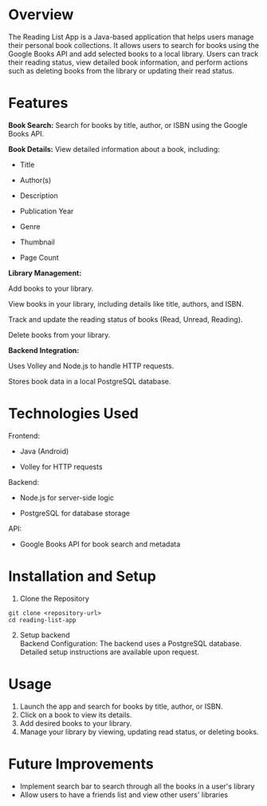 # **Overview**

The Reading List App is a Java-based application that helps users manage their personal book collections. It allows users to search for books using the Google Books API and add selected books to a local library. Users can track their reading status, view detailed book information, and perform actions such as deleting books from the library or updating their read status.

# **Features**

**Book Search:** Search for books by title, author, or ISBN using the Google Books API.

**Book Details:** View detailed information about a book, including:

* Title

* Author(s)

* Description

* Publication Year

* Genre

* Thumbnail

* Page Count

**Library Management:**

Add books to your library.

View books in your library, including details like title, authors, and ISBN.

Track and update the reading status of books (Read, Unread, Reading).

Delete books from your library. <br/>

**Backend Integration:**

Uses Volley and Node.js to handle HTTP requests.

Stores book data in a local PostgreSQL database.

# **Technologies Used**

Frontend:

* Java (Android)

* Volley for HTTP requests

Backend:

* Node.js for server-side logic

* PostgreSQL for database storage

API:

* Google Books API for book search and metadata

# **Installation and Setup**
1. Clone the Repository
```
git clone <repository-url>
cd reading-list-app
```
2. Setup backend <br/>
Backend Configuration:
The backend uses a PostgreSQL database. Detailed setup instructions are available upon request.

# **Usage**
1. Launch the app and search for books by title, author, or ISBN.
2. Click on a book to view its details.
3. Add desired books to your library.
4. Manage your library by viewing, updating read status, or deleting books.

# **Future Improvements**
* Implement search bar to search through all the books in a user's library
* Allow users to have a friends list and view other users' libraries
